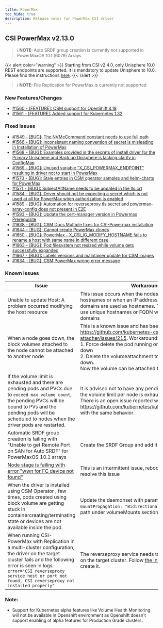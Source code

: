 ```yaml
---
title: PowerMax
toc_hide: true
description: Release notes for PowerMax CSI driver
---
```


## CSI PowerMax v2.13.0

> ℹ️ **NOTE:** Auto SRDF group creation is currently not supported in PowerMaxOS 10.1 (6079) Arrays.

{{< alert color="warning" >}}
Starting from CSI v2.4.0, only Unisphere 10.0 REST endpoints are supported. It is mandatory to update Unisphere to 10.0. Please find the instructions [here](https://dl.dell.com/content/manual34878027-dell-unisphere-for-powermax-10-0-0-installation-guide.pdf?language=en-us&ps=true).
{{< /alert >}}

> ℹ️ **NOTE:**  File Replication for PowerMax is currently not supported

### New Features/Changes

- [#1560 - [FEATURE]: CSM support for OpenShift 4.18](https://github.com/dell/csm/issues/1560)
- [#1561 - [FEATURE]: Added support for Kubernetes 1.32 ](https://github.com/dell/csm/issues/1561)

### Fixed Issues

- [#1549 - [BUG]: The NVMeCommand constant needs to use full path](https://github.com/dell/csm/issues/1549)
- [#1566 - [BUG]: Inconsistent naming convention of secret is misleading in Installation of PowerMax ](https://github.com/dell/csm/issues/1566)
- [#1568 - [BUG]: Examples provided in the secrets of install driver for the Primary Unisphere and Back up Unisphere is lacking clarity in ConfigMap](https://github.com/dell/csm/issues/1568)
- [#1569 - [BUG]: Unused variable "X_CSI_POWERMAX_ENDPOINT" resulting in driver not to start in PowerMax](https://github.com/dell/csm/issues/1569)
- [#1570 - [BUG]: Stale entries in CSM operator samples and helm-charts for PowerMax ](https://github.com/dell/csm/issues/1570)
- [#1571 - [BUG]: SubjectAltName needs to be updated in the tls.crt ](https://github.com/dell/csm/issues/1571)
- [#1584 - [BUG]: Driver should not be expecting a secret which is not used at all for PowerMax when authorization is enabled ](https://github.com/dell/csm/issues/1584)
- [#1589 - [BUG]: Automation for reverseproxy tls secret and  powermax-array-config does not present in E2E](https://github.com/dell/csm/issues/1589)
- [#1593 - [BUG]: Update the cert-manager version in Powermax Prerequisite](https://github.com/dell/csm/issues/1593)
- [#1638 - [BUG]: CSM Docs Multiple fixes for CSI-Powermax installation](https://github.com/dell/csm/issues/1638)
- [#1644 - [BUG]: Cannot create PowerMax clones](https://github.com/dell/csm/issues/1644)
- [#1650 - [BUG]: PowerMax - X_CSI_IG_MODIFY_HOSTNAME fails to rename a host with same name in different case](https://github.com/dell/csm/issues/1650)
- [#1663 - [BUG]: Pod filesystem not resized while volume gets successfully expanded](https://github.com/dell/csm/issues/1663)
- [#1667 - [BUG]: Labels versions and maintainer update for CSM images ](https://github.com/dell/csm/issues/1667)
- [#1634 - [BUG]: CSM PowerMax wrong error message](https://github.com/dell/csm/issues/1634)

### Known Issues

| Issue | Workaround |
|-------|------------|
| Unable to update Host: A problem occurred modifying the host resource | This issue occurs when the nodes do not have unique hostnames or when an IP address/FQDN with same sub-domains are used as hostnames. The workaround is to use unique hostnames or FQDN with unique sub-domains|
| When a node goes down, the block volumes attached to the node cannot be attached to another node | This is a known issue and has been reported at https://github.com/kubernetes-csi/external-attacher/issues/215. Workaround: <br /> 1. Force delete the pod running on the node that went down <br /> 2. Delete the volumeattachment to the node that went down. <br /> Now the volume can be attached to the new node |
| If the volume limit is exhausted and there are pending pods and PVCs due to `exceed max volume count`, the pending PVCs will be bound to PVs and the pending pods will be scheduled to nodes when the driver pods are restarted. | It is advised not to have any pending pods or PVCs once the volume limit per node is exhausted on a CSI Driver. There is an open issue reported with kubernetes at https://github.com/kubernetes/kubernetes/issues/95911 with the same behavior. |
| Automatic SRDF group creation is failing with "Unable to get Remote Port on SAN for Auto SRDF" for PowerMaxOS 10.1 arrays | Create the SRDF Group and add it to the storage class |
| [Node stage is failing with error "wwn for FC device not found"](https://github.com/dell/csm/issues/1070)| This is an intermittent issue, rebooting the node will resolve this issue |
| When the driver is installed using CSM Operator , few times, pods created using block volume are getting stuck in containercreating/terminating state or devices are not available inside the pod. | Update the daemonset with parameter `mountPropagation: "Bidirectional"` for volumedevices-path under volumeMounts section.|
| When running CSI-PowerMax with Replication in a multi-cluster configuration, the driver on the target cluster fails and the following error is seen in logs: `error="CSI reverseproxy service host or port not found, CSI reverseproxy not installed properly"` | The reverseproxy service needs to be created manually on the target cluster. Follow [the instructions here](docs/getting-started/installation/kubernetes/powermax/csmoperator/csm-modules/replication/#configuration-steps) to create it.|
### Note:

- Support for Kubernetes alpha features like Volume Health Monitoring will not be available in Openshift environment as Openshift doesn't support enabling of alpha features for Production Grade clusters.
